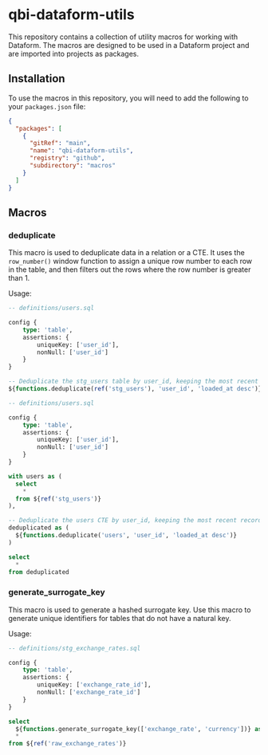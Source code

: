 # qbi-dataform-utils

This repository contains a collection of utility macros for working with Dataform. The macros are designed to be used in a Dataform project and are imported into projects as packages.

## Installation

To use the macros in this repository, you will need to add the following to your `packages.json` file:

```json
{
  "packages": [
    {
      "gitRef": "main",
      "name": "qbi-dataform-utils",
      "registry": "github",
      "subdirectory": "macros"
    }
  ]
}
```

## Macros

### deduplicate

This macro is used to deduplicate data in a relation or a CTE. It uses the `row_number()` window function to assign a unique row number to each row in the table, and then filters out the rows where the row number is greater than 1.

Usage:

```sql
-- definitions/users.sql

config {
    type: 'table',
    assertions: {
        uniqueKey: ['user_id'],
        nonNull: ['user_id']
    }
}

-- Deduplicate the stg_users table by user_id, keeping the most recent record
${functions.deduplicate(ref('stg_users'), 'user_id', 'loaded_at desc')}
```

```sql
-- definitions/users.sql

config {
    type: 'table',
    assertions: {
        uniqueKey: ['user_id'],
        nonNull: ['user_id']
    }
}

with users as (
  select
    *
  from ${ref('stg_users')}
),

-- Deduplicate the users CTE by user_id, keeping the most recent record
deduplicated as (
  ${functions.deduplicate('users', 'user_id', 'loaded_at desc')}
)

select
  *
from deduplicated
```

### generate_surrogate_key

This macro is used to generate a hashed surrogate key. Use this macro to generate unique identifiers for tables that do not have a natural key.

Usage:

```sql
-- definitions/stg_exchange_rates.sql

config {
    type: 'table',
    assertions: {
        uniqueKey: ['exchange_rate_id'],
        nonNull: ['exchange_rate_id']
    }
}

select
  ${functions.generate_surrogate_key(['exchange_rate', 'currency'])} as exchange_rate_id,
  *
from ${ref('raw_exchange_rates')}
```